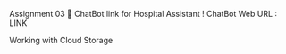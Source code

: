 Assignment 03 🎯
ChatBot link for Hospital Assistant !
ChatBot Web URL : LINK

Working with Cloud Storage

